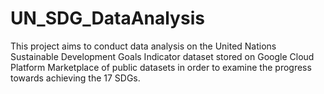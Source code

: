 # UN_SDG_DataAnalysis
This project aims to conduct data analysis on the United Nations Sustainable Development Goals Indicator dataset stored on Google Cloud Platform Marketplace of public datasets in order to examine the progress towards achieving the 17 SDGs. 
